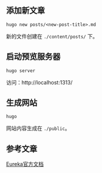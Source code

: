 ## 添加新文章

`hugo new posts/<new-post-title>.md`

新的文件创建在 `./content/posts/` 下。

## 启动预览服务器

`hugo server`

访问：http://localhost:1313/

## 生成网站

`hugo`

网站内容生成在 `./public`。

## 参考文章

[Eureka官方文档](https://www.wangchucheng.com/zh/docs/)